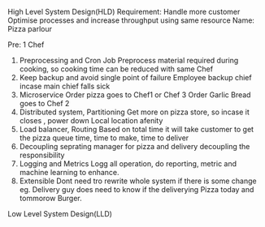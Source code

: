 High Level System Design(HLD)
Requirement: Handle more customer
	Optimise processes and increase throughput using same resource
Name:	Pizza parlour

Pre:
	1 Chef
	
1. Preprocessing and Cron Job
	Preprocess material required during cooking, so cooking time can be reduced with same Chef
2. Keep backup and avoid single point of failure
	Employee backup chief incase main chief falls sick
3. Microservice
	Order pizza goes to Chef1 or Chef 3
	Order Garlic Bread goes to Chef 2
4. Distributed system, Partitioning
	Get more on pizza store, so incase it closes , power down
	Local location afenity
5. Load balancer, Routing
	Based on total time it will take customer to get the pizza
	queue time, time to make, time to deliver
6. Decoupling
	seprating manager for pizza and delivery
	decoupling the responsibility
7. Logging and Metrics
	Logg all operation, do reporting, metric and machine learning to enhance.
8. Extensible
	Dont need tro rewrite whole system if there is some change
		eg. Delivery guy does need to know if the deliverying Pizza today and tommorow Burger.

Low Level System Design(LLD)